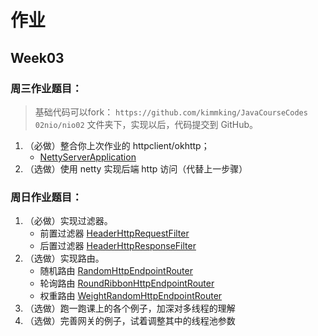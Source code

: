# 作业
## Week03
### 周三作业题目：
> 基础代码可以fork： `https://github.com/kimmking/JavaCourseCodes`
`02nio/nio02` 文件夹下，实现以后，代码提交到 GitHub。
1. （必做）整合你上次作业的 httpclient/okhttp；
   - [NettyServerApplication](nio/src/main/java/com/kevin/java/course/nio02/gateway/NettyServerApplication.java)
2. （选做）使用 netty 实现后端 http 访问（代替上一步骤）
### 周日作业题目：
1. （必做）实现过滤器。
   - 前置过滤器
     [HeaderHttpRequestFilter](nio/src/main/java/com/kevin/java/course/nio02/gateway/filter/HeaderHttpRequestFilter.java)
   - 后置过滤器
     [HeaderHttpResponseFilter](nio/src/main/java/com/kevin/java/course/nio02/gateway/filter/HeaderHttpResponseFilter.java)
2. （选做）实现路由。
   - 随机路由
     [RandomHttpEndpointRouter](nio/src/main/java/com/kevin/java/course/nio02/gateway/router/RandomHttpEndpointRouter.java)
   - 轮询路由
     [RoundRibbonHttpEndpointRouter](nio/src/main/java/com/kevin/java/course/nio02/gateway/router/RoundRibbonHttpEndpointRouter.java)
   - 权重路由
     [WeightRandomHttpEndpointRouter](nio/src/main/java/com/kevin/java/course/nio02/gateway/router/WeightRandomHttpEndpointRouter.java)
3. （选做）跑一跑课上的各个例子，加深对多线程的理解
4. （选做）完善网关的例子，试着调整其中的线程池参数